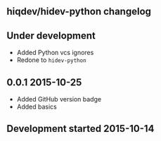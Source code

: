 hiqdev/hidev-python changelog
-----------------------------

## Under development

- Added Python vcs ignores
- Redone to `hidev-python`

## 0.0.1 2015-10-25

- Added GitHub version badge
- Added basics

## Development started 2015-10-14

